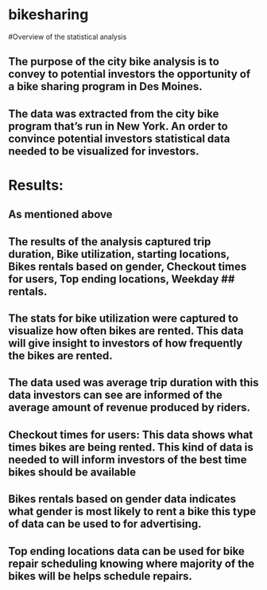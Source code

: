 # bikesharing
#Overview of the statistical analysis

## The purpose of the city bike analysis is to convey to potential investors the opportunity of a bike sharing program in Des Moines.

## The data was extracted from the city bike program that’s run in New York. An order to convince potential investors statistical data needed to be visualized for investors.


# Results:
## As mentioned above
## The results of the analysis captured trip duration, Bike utilization, starting locations, Bikes rentals based on gender, Checkout times for users, Top ending locations, Weekday ## rentals.

## The stats for bike utilization were captured to visualize how often bikes are rented. This data will give insight to investors of how frequently the bikes are rented.

## The data used was average trip duration with this data investors can see are informed of the average amount of revenue produced by riders.

## Checkout times for users: This data shows what times bikes are being rented. This kind of data is needed to will inform investors of the best time bikes should be available

## Bikes rentals based on gender data indicates what gender is most likely to rent a bike this type of data can be used to for advertising.


 ## Top ending locations data can be used for bike repair scheduling knowing where majority of the bikes will be helps schedule repairs.

